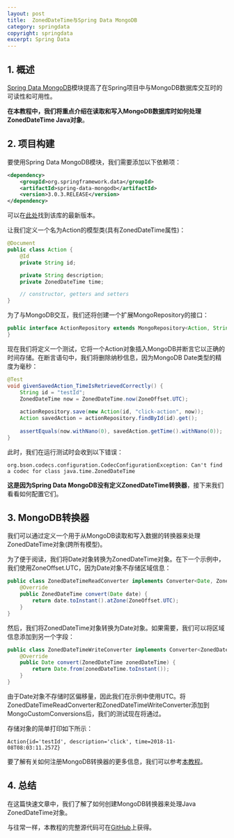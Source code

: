 ```yaml
---
layout: post
title:  ZonedDateTime与Spring Data MongoDB
category: springdata
copyright: springdata
excerpt: Spring Data
---
```


## 1. 概述

[Spring Data MongoDB](https://spring.io/projects/spring-data-mongodb)模块提高了在Spring项目中与MongoDB数据库交互时的可读性和可用性。

**在本教程中，我们将重点介绍在读取和写入MongoDB数据库时如何处理ZonedDateTime Java对象**。

## 2. 项目构建

要使用Spring Data MongoDB模块，我们需要添加以下依赖项：

```xml
<dependency>
    <groupId>org.springframework.data</groupId>
    <artifactId>spring-data-mongodb</artifactId>
    <version>3.0.3.RELEASE</version>
</dependency>
```

可以在[此处](https://central.sonatype.com/artifact/org.springframework.data/spring-data-mongodb/4.0.3)找到该库的最新版本。

让我们定义一个名为Action的模型类(具有ZonedDateTime属性)：

```java
@Document
public class Action {
    @Id
    private String id;

    private String description;
    private ZonedDateTime time;

    // constructor, getters and setters 
}
```

为了与MongoDB交互，我们还将创建一个扩展MongoRepository的接口：

```java
public interface ActionRepository extends MongoRepository<Action, String> {
}
```

现在我们将定义一个测试，它将一个Action对象插入MongoDB并断言它以正确的时间存储。在断言语句中，我们将删除纳秒信息，因为MongoDB Date类型的精度为毫秒：

```java
@Test
void givenSavedAction_TimeIsRetrievedCorrectly() {
	String id = "testId";
	ZonedDateTime now = ZonedDateTime.now(ZoneOffset.UTC);
    
	actionRepository.save(new Action(id, "click-action", now));
	Action savedAction = actionRepository.findById(id).get();
    
	assertEquals(now.withNano(0), savedAction.getTime().withNano(0));
}
```

此时，我们在运行测试时会收到以下错误：

```shell
org.bson.codecs.configuration.CodecConfigurationException: Can't find a codec for class java.time.ZonedDateTime
```

**这是因为Spring Data MongoDB没有定义ZonedDateTime转换器**，接下来我们看看如何配置它们。

## 3. MongoDB转换器

我们可以通过定义一个用于从MongoDB读取和写入数据的转换器来处理ZonedDateTime对象(跨所有模型)。

为了便于阅读，我们将Date对象转换为ZonedDateTime对象。在下一个示例中，我们使用ZoneOffset.UTC，因为Date对象不存储区域信息：

```java
public class ZonedDateTimeReadConverter implements Converter<Date, ZonedDateTime> {
    @Override
    public ZonedDateTime convert(Date date) {
        return date.toInstant().atZone(ZoneOffset.UTC);
    }
}
```

然后，我们将ZonedDateTime对象转换为Date对象。如果需要，我们可以将区域信息添加到另一个字段：

```java
public class ZonedDateTimeWriteConverter implements Converter<ZonedDateTime, Date> {
    @Override
    public Date convert(ZonedDateTime zonedDateTime) {
        return Date.from(zonedDateTime.toInstant());
    }
}
```

由于Date对象不存储时区偏移量，因此我们在示例中使用UTC。将ZonedDateTimeReadConverter和ZonedDateTimeWriteConverter添加到MongoCustomConversions后，我们的测试现在将通过。

存储对象的简单打印如下所示：

```shell
Action{id='testId', description='click', time=2018-11-08T08:03:11.257Z}
```

要了解有关如何注册MongoDB转换器的更多信息，我们可以参考[本教程](https://www.baeldung.com/spring-data-mongodb-index-annotations-converter)。

## 4. 总结

在这篇快速文章中，我们了解了如何创建MongoDB转换器来处理Java ZonedDateTime对象。

与往常一样，本教程的完整源代码可在[GitHub](https://github.com/tuyucheng7/taketoday-tutorial4j/tree/master/spring-data-modules)上获得。